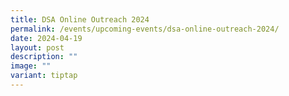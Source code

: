 ```yaml
---
title: DSA Online Outreach 2024
permalink: /events/upcoming-events/dsa-online-outreach-2024/
date: 2024-04-19
layout: post
description: ""
image: ""
variant: tiptap
---
```

